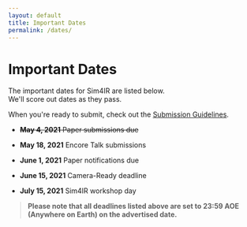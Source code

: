 ```yaml
---
layout: default
title: Important Dates
permalink: /dates/
---
```


# Important Dates

The important dates for Sim4IR are listed below.  
We'll score out dates as they pass.

When you're ready to submit, check out the [Submission Guidelines](/submission).

* ~~**May 4, 2021** Paper submissions due~~

* **May 18, 2021** Encore Talk submissions

* **June 1, 2021** Paper notifications due

* **June 15, 2021** Camera-Ready deadline

* **July 15, 2021** Sim4IR workshop day

> **Please note that all deadlines listed above are set to 23:59 AOE (Anywhere on Earth) on the advertised date.**